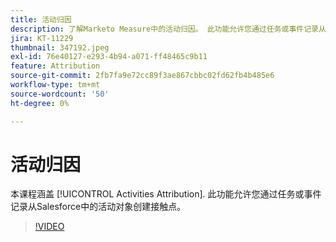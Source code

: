 ```yaml
---
title: 活动归因
description: 了解Marketo Measure中的活动归因。 此功能允许您通过任务或事件记录从Salesforce中的活动对象创建接触点。
jira: KT-11229
thumbnail: 347192.jpeg
exl-id: 76e40127-e293-4b94-a071-ff48465c9b11
feature: Attribution
source-git-commit: 2fb7fa9e72cc89f3ae867cbbc02fd62fb4b485e6
workflow-type: tm+mt
source-wordcount: '50'
ht-degree: 0%

---
```


# 活动归因

本课程涵盖 [!UICONTROL Activities Attribution]. 此功能允许您通过任务或事件记录从Salesforce中的活动对象创建接触点。

>[!VIDEO](https://video.tv.adobe.com/v/347192/?quality=12&learn=on)
